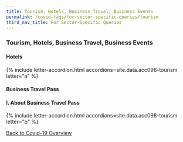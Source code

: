 ```yaml
---
title: Tourism, Hotels, Business Travel, Business Events
permalink: /covid-faqs/for-sector-specific-queries/tourism
third_nav_title: For Sector-Specific Queries
---
```


### Tourism, Hotels, Business Travel, Business Events

#### Hotels

{% include letter-accordion.html accordions=site.data.acc098-tourism letter="a" %}

#### Business Travel Pass

#### I.	About Business Travel Pass

{% include letter-accordion.html accordions=site.data.acc098-tourism letter="b" %}

[Back to Covid-19 Overview](/covid/)